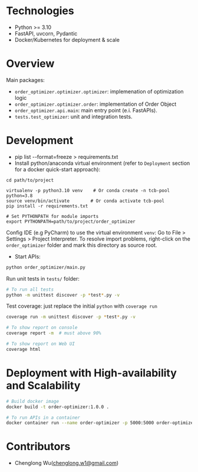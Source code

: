 # Technologies

- Python >= 3.10
- FastAPI, uvcorn, Pydantic
- Docker/Kubernetes for deployment & scale

# Overview

Main packages:

- `order_optimizer.optimizer.optimizer`: implemenation of optimization logic
- `order_optimizer.optimizer.order`: implementation of Order Object
- `order_optimizer.api.main`: main entry point (e.i. FastAPIs).
- `tests.test_optimizer`: unit and integration tests.


# Development
- pip list --format=freeze > requirements.txt
- Install python/anaconda virtual environment (refer to `Deployment` section for a docker quick-start approach):

```
cd path/to/project

virtualenv -p python3.10 venv    # Or conda create -n tcb-pool python=3.8
source venv/bin/activate        # Or conda activate tcb-pool
pip install -r requirements.txt

# Set PYTHONPATH for module imports
export PYTHONPATH=path/to/project/order_optimizer
```

Config IDE (e.g PyCharm) to use the virtual environment `venv`: Go to File > Settings > Project Interpreter. To resolve
import problems, right-click on the `order_optimizer` folder and mark this directory as source root.

- Start APIs:

```bash
python order_optimizer/main.py
```
Run unit tests in `tests/` folder:

```bash
# To run all tests
python -m unittest discover -p *test*.py -v
```

Test coverage: just replace the initial `python` with `coverage run`

```bash
coverage run -m unittest discover -p *test*.py -v

# To show report on console
coverage report -m  # must above 90%

# To show report on Web UI
coverage html
```


# Deployment with High-availability and Scalability

```bash
# Build docker image
docker build -t order-optimizer:1.0.0 .

# To run APIs in a container
docker container run --name order-optimizer -p 5000:5000 order-optimizer:1.0.0 
```

# Contributors

- Chenglong Wu(chenglong.w1@gmail.com)